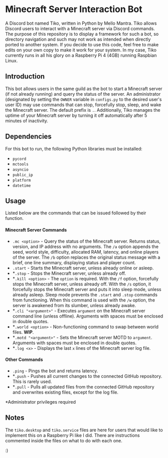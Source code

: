 # Minecraft Server Interaction Bot
A Discord bot named Tiko, written in Python by Mello Mantra. Tiko allows Discord users to interact with a Minecraft server via Discord commands. The purpose of this repository is to display a framework for such a bot, so directory navigation and such may not work as intended when directly ported to another system. If you decide to use this code, feel free to make edits on your own copy to make it work for your system. In my case, Tiko currently runs in all his glory on a Raspberry Pi 4 (4GB) running Raspbian Linux.

## Introduction
This bot allows users in the same guild as the bot to start a Minecraft server (if not already running) and query the status of the server. An administrator (designated by setting the `OWNER` variable in `configs.py` to the desired user's user ID) may use commands that can stop, forcefully stop, sleep, and wake the Minecraft server. The default prefix is `.`. Additionally, Tiko manages the uptime of your Minecraft server by turning it off automatically after 5 minutes of inactivity.

## Dependencies
For this bot to run, the following Python libraries must be installed:

- `pycord`
- `mctools`
- `asyncio`
- `public_ip`
- `platform`
- `datetime`

## Usage
Listed below are the commands that can be issued followed by their function.

#### Minecraft Server Commands
- `.mc <option>` - Query the status of the Minecraft server. Returns status, version, and IP address with no arguments. The `/a` option appends the seed, world style, difficulty, allocated RAM, latency, and online players of the server. The `/b` option replaces the original status message with a brief, one line summary, displaying status and player count.
- `.start` - Starts the Minecraft server, unless already online or asleep.
- *`.stop` - Stops the Minecraft server, unless already off.
- *`.kill <option>` - The `option` is required. With the `/f` option, forcefully stops the Minecraft server, unless already off. With the `/s` option, it forcefully stops the Minecraft server and puts it into sleep mode, unless already asleep. Sleep mode prevents the `.start` and `.stop` commands from functioning. When this command is used with the `/w` option, the server is awakened from its slumber, unless already awake.
- *`.cli "<argument>"` - Executes `argument` on the Minecraft server command line (unless offline). Arguments with spaces must be enclosed in double quotes.
- *`.world <option>` - Non-functioning command to swap between world files. **WIP**.
- *`.motd "<argument>"` - Sets the Minecraft server MOTD to `argument`. Arguments with spaces must be enclosed in double quotes.
- *`.log <x>` - Displays the last `x` lines of the Minecraft server log file.

#### Other Commands
- `.ping` - Pings the bot and returns latency.
- *`.push` - Pushes all current changes to the connected GitHub repository. This is rarely used.
- *`.pull` - Pulls all updated files from the connected GitHub repository and overwrites existing files, except for the log file.

*Administrator privileges required

## Notes
The `tiko.desktop` and `tiko.service` files are here for users that would like to implement this on a Raspberry Pi like I did. There are instructions commented inside the files on what to do with each one.

:)
